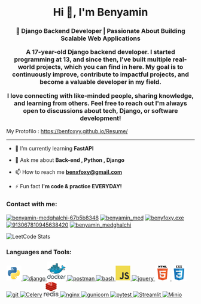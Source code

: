 <h1 align="center">Hi 👋, I'm Benyamin</h1>
<h3 align="center">🚀 Django Backend Developer | Passionate About Building Scalable Web Applications

A 17-year-old Django backend developer. I started programming at 13, and since then, I've built multiple real-world projects, which you can find in here. My goal is to continuously improve, contribute to impactful projects, and become a valuable developer in my field.

I love connecting with like-minded people, sharing knowledge, and learning from others. Feel free to reach out I'm always open to discussions about tech, Django, or software development!</h3>

My Protofilo : https://benfoxyy.github.io/Resume/
<hr>



- 🌱 I’m currently learning **FastAPI**

- 💬 Ask me about **Back-end , Python , Django**

- 📫 How to reach me **benxfoxy@gmail.com**

- ⚡ Fun fact **I'm code & practice EVERYDAY!**

<h3 align="left">Contact with me:</h3>
<p align="left">
<a href="https://www.linkedin.com/in/benyaminmedghalchi/" target="blank"><img align="center" src="https://raw.githubusercontent.com/rahuldkjain/github-profile-readme-generator/master/src/images/icons/Social/linked-in-alt.svg" alt="benyamin-medghalchi-67b5b8348" height="30" width="40" /></a>
<a href="https://twitter.com/benyamin_med" target="blank"><img align="center" src="https://raw.githubusercontent.com/rahuldkjain/github-profile-readme-generator/master/src/images/icons/Social/twitter.svg" alt="benyamin_med" height="30" width="40" /></a>
<a href="https://instagram.com/benyfoxy.exe" target="blank"><img align="center" src="https://raw.githubusercontent.com/rahuldkjain/github-profile-readme-generator/master/src/images/icons/Social/instagram.svg" alt="benyfoxy.exe" height="30" width="40" /></a>
<a href="https://discord.gg/913067810945638420" target="blank"><img align="center" src="https://raw.githubusercontent.com/rahuldkjain/github-profile-readme-generator/master/src/images/icons/Social/discord.svg" alt="913067810945638420" height="30" width="40" /></a>
<a href="https://www.leetcode.com/benyamin_medghalchi" target="blank"><img align="center" src="https://raw.githubusercontent.com/rahuldkjain/github-profile-readme-generator/master/src/images/icons/Social/leet-code.svg" alt="benyamin_medghalchi" height="30" width="40" /></a>
</p>

![LeetCode Stats](https://leetcard.jacoblin.cool/Benyamin_Medghalchi)


<h3 align="left">Languages and Tools:</h3>
<p align="left">
<a href="https://www.python.org" target="_blank" rel="noreferrer"> <img src="https://raw.githubusercontent.com/devicons/devicon/master/icons/python/python-original.svg" alt="python" width="40" height="40"/> </a>
<a href="https://www.djangoproject.com/" target="_blank" rel="noreferrer"> <img src="https://cdn.worldvectorlogo.com/logos/django.svg" alt="django" width="40" height="40"/> </a>
<a href="https://www.docker.com/" target="_blank" rel="noreferrer"> <img src="https://raw.githubusercontent.com/devicons/devicon/master/icons/docker/docker-original-wordmark.svg" alt="docker" width="50" height="50"/> </a>
<a href="https://postman.com" target="_blank" rel="noreferrer"> <img src="https://www.vectorlogo.zone/logos/getpostman/getpostman-icon.svg" alt="postman" width="40" height="40"/> </a>
<a href="https://www.gnu.org/software/bash/" target="_blank" rel="noreferrer"> <img src="https://www.vectorlogo.zone/logos/gnu_bash/gnu_bash-icon.svg" alt="bash" width="40" height="40"/> </a>
<a href="https://developer.mozilla.org/en-US/docs/Web/JavaScript" target="_blank" rel="noreferrer"> <img src="https://raw.githubusercontent.com/devicons/devicon/master/icons/javascript/javascript-original.svg" alt="javascript" width="40" height="40"/> </a>
<a href="https://jquery.com/" target="_blank" rel="noreferrer"> <img src="https://www.vectorlogo.zone/logos/jquery/jquery-vertical.svg" alt="jquery" width="60" height="40"/> </a>
<a href="https://www.w3.org/html/" target="_blank" rel="noreferrer"> <img src="https://raw.githubusercontent.com/devicons/devicon/master/icons/html5/html5-original-wordmark.svg" alt="html5" width="40" height="40"/> </a>
<a href="https://www.w3schools.com/css/" target="_blank" rel="noreferrer"> <img src="https://raw.githubusercontent.com/devicons/devicon/master/icons/css3/css3-original-wordmark.svg" alt="css3" width="40" height="40"/> </a> <a href="https://git-scm.com/" target="_blank" rel="noreferrer"> <img src="https://www.vectorlogo.zone/logos/git-scm/git-scm-icon.svg" alt="git" width="40" height="40"/> </a>
<a href="https://docs.celeryq.dev/en/stable/getting-started/introduction.html" target="_blank" rel="noreferrer"><img src="https://upload.wikimedia.org/wikipedia/commons/1/19/Celery_logo.png" alt="Celery" width="50" height="50"/></a>
<a href="https://redis.io" target="_blank" rel="noreferrer"> <img src="https://raw.githubusercontent.com/devicons/devicon/master/icons/redis/redis-original-wordmark.svg" alt="redis" width="40" height="40"/> </a>
<a href="https://www.nginx.com" target="_blank" rel="noreferrer"> <img src="https://www.vectorlogo.zone/logos/nginx/nginx-icon.svg" alt="nginx" width="40" height="40"/> </a>
</a>
<a href="https://www.gunicorn.org" target="_blank" rel="noreferrer"> <img src="https://www.vectorlogo.zone/logos/gunicorn/gunicorn-icon.svg" alt="gunicorn" width="40" height="40"/> </a>
<a href="https://www.pytest.com" target="_blank" rel="noreferrer"> <img src="https://upload.wikimedia.org/wikipedia/commons/b/ba/Pytest_logo.svg" alt="pytest" width="40" height="40"/> </a>
<a href="https://streamlit.io" target="_blank" rel="noreferrer"> <img src="https://user-images.githubusercontent.com/7164864/217935870-c0bc60a3-6fc0-4047-b011-7b4c59488c91.png" alt="Streamlit" width="50" height="35"> </a>
<a href="https://min.io/" target="_blank" rel="noreferrer"> <img src="https://dl.min.io/logo/Minio_logo_light/Minio_logo_light.svg" alt="Minio" width="50" height="50"/> </a>
</p>
